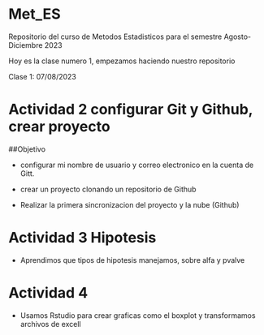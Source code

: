 # Met_ES
Repositorio del curso de Metodos Estadisticos para el semestre Agosto-Diciembre 2023

Hoy es la clase numero 1, empezamos haciendo nuestro repositorio

Clase 1: 07/08/2023 

# Actividad 2 configurar Git y Github, crear proyecto 

##Objetivo 

* configurar mi nombre de usuario y correo electronico en la cuenta de Gitt.

* crear un proyecto clonando un repositorio de Github

* Realizar la primera sincronizacion del proyecto y la nube (Github)


# Actividad 3 Hipotesis
* Aprendimos que tipos de hipotesis manejamos, sobre alfa y pvalve 

# Actividad 4 
* Usamos Rstudio para crear graficas como el boxplot y transformamos archivos de excell


